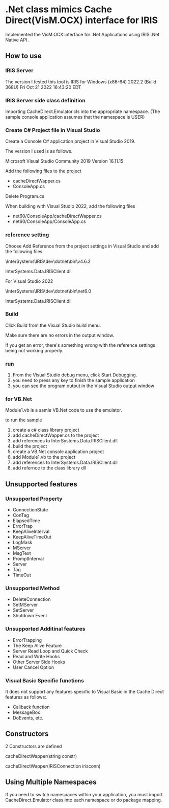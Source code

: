 # .Net class mimics Cache Direct(VisM.OCX) interface for IRIS

Implemented the VisM.OCX interface for .Net Applications using IRIS .Net Native API .


## How to use

### IRIS Server 

The version I tested this tool is IRIS for Windows (x86-64) 2022.2 (Build 368U) Fri Oct 21 2022 16:43:20 EDT

### IRIS Server side class definition

Importing CacheDirect.Emulator.cls into the appropriate namespace.
(The sample console application assumes that the namespace is USER)

### Create C# Project file in Visual Studio

Create a Console C# application project in Visual Studio 2019.

The version I used is as follows.

Microsoft Visual Studio Community 2019
Version 16.11.15

Add the following files to the project

- cacheDirectWapper.cs
- ConsoleApp.cs

Delete Program.cs

When building with Visual Studio 2022, add the following files

- net60/ConsoleApp/cacheDirectWapper.cs
- net60/ConsoleApp/ConsoleApp.cs

### reference setting

Choose Add Reference from the project settings in Visual Studio and add the following files.

<InstallDIr>\InterSystems\IRIS\dev\dotnet\bin\v4.6.2

InterSystems.Data.IRISClient.dll

For Visual Studio 2022
  
<InstallDIr>\InterSystems\IRIS\dev\dotnet\bin\net6.0

InterSystems.Data.IRISClient.dll

### Build

Click Build from the Visual Studio build menu.

Make sure there are no errors in the output window.

If you get an error, there's something wrong with the reference settings being not working properly.

### run

1. From the Visual Studio debug menu, click Start Debugging.
2. you need to press any key to finish the sample application
3. you can see the program output in the Visual Studio output window

### for VB.Net

Module1.vb is a samle VB.Net code to use the emulator.

to run the sample

1. create a c# class library project
2. add cacheDirectWapper.cs to the project
3. add references to InterSystems.Data.IRISClient.dll
4. build the project
4. create a VB.Net console application project
5. add Module1.vb to the project
6. add references to InterSystems.Data.IRISClient.dll
6. add refernce to the class library dll 

## Unsupported features

### Unsupported Property

- ConnectionState
- ConTag
- ElapsedTime
- ErrorTrap
- KeepAliveInterval
- KeepAliveTimeOut
- LogMask
- MServer
- MsgText
- PromptInterval
- Server
- Tag
- TimeOut

### Unsupported Method

- DeleteConnection
- SetMServer
- SetServer
- Shutdown Event

### Unsupported Additinal features

- ErrorTrapping
- The Keep Alive Feature
- Server Read Loop and Quick Check
- Read and Write Hooks
- Other Server Side Hooks
- User Cancel Option

### Visual Basic Specific functions

It does not support any features specific to Visual Basic in the Cache Direct features as follows:.

- Callback function
- MessageBox
- DoEvents, etc.

## Constructors

2 Constructors are defined

cacheDirectWapper(string constr)

cacheDirectWapper(IRISConnection irisconn)

## Using Multiple Namespaces

If you need to switch namespaces within your application, you must import CacheDirect.Emulator class into each namespace or do package mapping.
